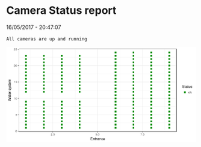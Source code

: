 Camera Status report
================
16/05/2017 - 20:47:07

    All cameras are up and running

![](camreport_files/figure-markdown_github/unnamed-chunk-2-1.png)
